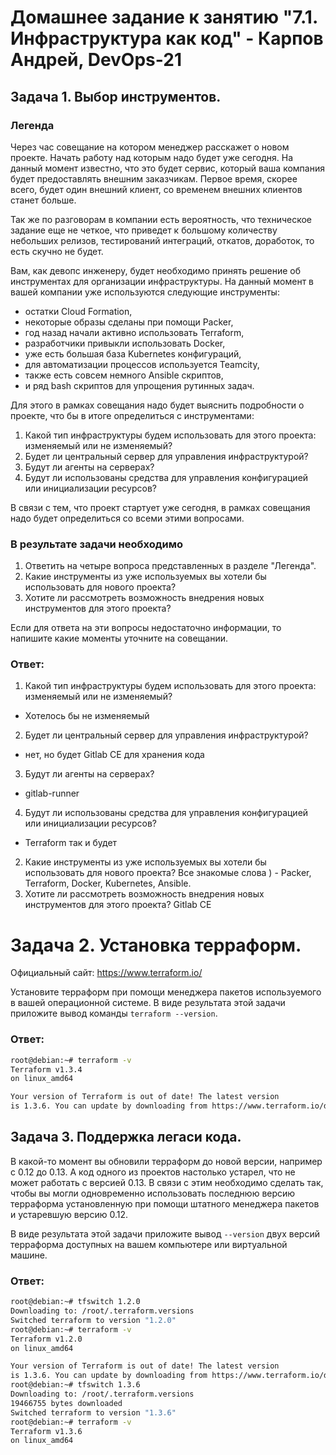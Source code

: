 # Домашнее задание к занятию "7.1. Инфраструктура как код" - Карпов Андрей, DevOps-21

## Задача 1. Выбор инструментов. 
 
### Легенда
 
Через час совещание на котором менеджер расскажет о новом проекте. Начать работу над которым надо 
будет уже сегодня. 
На данный момент известно, что это будет сервис, который ваша компания будет предоставлять внешним заказчикам.
Первое время, скорее всего, будет один внешний клиент, со временем внешних клиентов станет больше.

Так же по разговорам в компании есть вероятность, что техническое задание еще не четкое, что приведет к большому
количеству небольших релизов, тестирований интеграций, откатов, доработок, то есть скучно не будет.  
   
Вам, как девопс инженеру, будет необходимо принять решение об инструментах для организации инфраструктуры.
На данный момент в вашей компании уже используются следующие инструменты: 
- остатки Сloud Formation, 
- некоторые образы сделаны при помощи Packer,
- год назад начали активно использовать Terraform, 
- разработчики привыкли использовать Docker, 
- уже есть большая база Kubernetes конфигураций, 
- для автоматизации процессов используется Teamcity, 
- также есть совсем немного Ansible скриптов, 
- и ряд bash скриптов для упрощения рутинных задач.  

Для этого в рамках совещания надо будет выяснить подробности о проекте, что бы в итоге определиться с инструментами:

1. Какой тип инфраструктуры будем использовать для этого проекта: изменяемый или не изменяемый?
2. Будет ли центральный сервер для управления инфраструктурой?
3. Будут ли агенты на серверах?
4. Будут ли использованы средства для управления конфигурацией или инициализации ресурсов? 
 
В связи с тем, что проект стартует уже сегодня, в рамках совещания надо будет определиться со всеми этими вопросами.

### В результате задачи необходимо

1. Ответить на четыре вопроса представленных в разделе "Легенда". 
2. Какие инструменты из уже используемых вы хотели бы использовать для нового проекта? 
3. Хотите ли рассмотреть возможность внедрения новых инструментов для этого проекта? 

Если для ответа на эти вопросы недостаточно информации, то напишите какие моменты уточните на совещании.
### Ответ:
1. Какой тип инфраструктуры будем использовать для этого проекта: изменяемый или не изменяемый?
 - Хотелось бы не изменяемый
2. Будет ли центральный сервер для управления инфраструктурой?
 - нет, но будет Gitlab CE для хранения кода
3. Будут ли агенты на серверах?
 - gitlab-runner
4. Будут ли использованы средства для управления конфигурацией или инициализации ресурсов? 
 - Terraform так и будет
 

2. Какие инструменты из уже используемых вы хотели бы использовать для нового проекта? 
Все знакомые слова ) - Packer, Terraform, Docker, Kubernetes, Ansible.
3. Хотите ли рассмотреть возможность внедрения новых инструментов для этого проекта? 
 Gitlab CE

# Задача 2. Установка терраформ. 

Официальный сайт: https://www.terraform.io/

Установите терраформ при помощи менеджера пакетов используемого в вашей операционной системе.
В виде результата этой задачи приложите вывод команды `terraform --version`.
### Ответ:
```bash
root@debian:~# terraform -v
Terraform v1.3.4
on linux_amd64

Your version of Terraform is out of date! The latest version
is 1.3.6. You can update by downloading from https://www.terraform.io/downloads.html
```
## Задача 3. Поддержка легаси кода. 

В какой-то момент вы обновили терраформ до новой версии, например с 0.12 до 0.13. 
А код одного из проектов настолько устарел, что не может работать с версией 0.13. 
В связи с этим необходимо сделать так, чтобы вы могли одновременно использовать последнюю версию терраформа установленную при помощи
штатного менеджера пакетов и устаревшую версию 0.12. 

В виде результата этой задачи приложите вывод `--version` двух версий терраформа доступных на вашем компьютере 
или виртуальной машине.
### Ответ:
```bash
root@debian:~# tfswitch 1.2.0
Downloading to: /root/.terraform.versions
Switched terraform to version "1.2.0"
root@debian:~# terraform -v
Terraform v1.2.0
on linux_amd64

Your version of Terraform is out of date! The latest version
is 1.3.6. You can update by downloading from https://www.terraform.io/downloads.html
root@debian:~# tfswitch 1.3.6
Downloading to: /root/.terraform.versions
19466755 bytes downloaded
Switched terraform to version "1.3.6"
root@debian:~# terraform -v
Terraform v1.3.6
on linux_amd64

```
